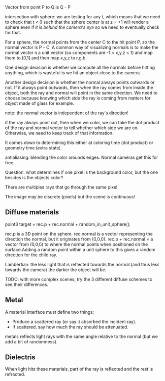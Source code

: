 Vector from point P to Q is Q - P

intersection with sphere: we are testing for any t, which means that we
need to check that t < 0 such that the sphere center is at z = +1 will
render a sphere even if *it is behind the camera's eye* so we
need to eventually check for that.

For a sphere, the normal points from the center C to the hit point P, so the normal vector is P - C. A common way of visualizing normals is to make the normal vector n a unit vector (so components are -1 < x,y,z < 1) and map them to [0,1] and then map x,y,z to r,g,b.

One design decision is whether we compute all the normals before hitting anything, which is wasteful is we hit an object close to the camera.

Another design decision is whether the normal always points outwards or not. If it always point outwards, then when the ray comes from inside the object, both the ray and normal will point in the same direction. We need to choose because knowing which side the ray is coming from matters for object made of glass for example.

note: the normal vector is independent of the ray's direction!

if the ray always point out, then when we color, we can take the dot product of the ray and normal vector to tell whether which side we are on. Otherwise, we need to keep track of that information.

It comes down to determining this either at coloring time (dot product) or geometry time (extra state).

antialiasing: blending the color arounds edges. Normal cameras get this for free.

Question: what determines if one pixel is the background color, but the one besides is the objects color?

There are multiples rays that go through the same pixel.

The image may be discrete (pixels) but the scene is continuous!

Diffuse materials
-----------------

point3 target = rec.p + rec.normal + random_in_unit_sphere();

rec.p is a 3D point on the sphere. rec.normal is a vector representing the direction the normal, but it originates from (0,0,0). rec.p + rec.normal = a vector from (0,0,0) to where the normal points when positioned on the surface.Adding a random point within a unit sphere to this gives a random direction for the child ray.

Lambertian: the less light that is reflected towards the normal (and thus less towards the camera) the darker the object will be.

TODO: with more complex scenes, try the 3 different diffuse schemes to see their differences.

Metal
-----

A material interface must define two things:

- Produce a scattered ray (or say it absorbed the incident ray).
- If scattered, say how much the ray should be attenuated.

metals reflects light rays with the same angle relative to the normal (but we add a bit of randomness).

Dielectris
----------

When light hits these materials, part of the ray is reflected and the rest is refracted.
